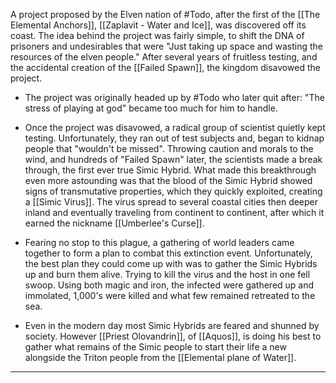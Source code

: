 A project proposed by the Elven nation of #Todo, after the first of the [[The Elemental Anchors]], [[Zaplavit - Water and Ice]], was discovered off its coast. The idea behind the project was fairly simple, to shift the DNA of prisoners and undesirables that were "Just taking up space and wasting the resources of the elven people." After several years of fruitless testing, and the accidental creation of the [[Failed Spawn]], the kingdom disavowed the project. 

- The project was originally headed up by #Todo who later quit after: "The stress of playing at god" became too much for him to handle. 

- Once the project was disavowed, a radical group of scientist quietly kept testing. Unfortunately, they ran out of test subjects and, began to kidnap people that "wouldn't be missed". Throwing caution and morals to the wind, and hundreds of "Failed Spawn" later, the scientists made a break through, the first ever true Simic Hybrid. What made this breakthrough even more astounding was that the blood of the Simic Hybrid showed signs of transmutative properties, which they quickly exploited, creating a [[Simic Virus]]. The virus spread to several coastal cities then deeper inland and eventually traveling from continent to continent, after which it earned the nickname [[Umberlee's Curse]].

- Fearing no stop to this plague, a gathering of world leaders came together to form a plan to combat this extinction event. Unfortunately, the best plan they could come up with was to gather the Simic Hybrids up and burn them alive. Trying to kill the virus and the host in one fell swoop. Using both magic and iron, the infected were gathered up and immolated, 1,000's were killed and what few remained retreated to the sea. 

- Even in the modern day most Simic Hybrids are feared and shunned by society. However [[Priest Olovandrin]], of [[Aquos]], is doing his best to gather what remains of the Simic people to start their life a new alongside the Triton people from the [[Elemental plane of Water]].

---